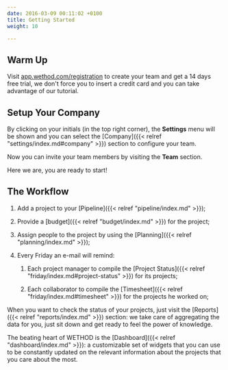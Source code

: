 ```yaml
---
date: 2016-03-09 00:11:02 +0100
title: Getting Started
weight: 10

---
```

## Warm Up

Visit [app.wethod.com/registration](https://app.wethod.com/registration) to create your team and get a 14 days free trial, we don't force you to insert a credit card and you can take advantage of our tutorial.

## Setup Your Company

By clicking on your initials (in the top right corner), the **Settings** menu will be shown and you can select the \[Company\]({{< relref "settings/index.md#company" >}}) section to configure your team.

Now you can invite your team members by visiting the **Team** section.

Here we are, you are ready to start!

## The Workflow

1. Add a project to your \[Pipeline\]({{< relref "pipeline/index.md" >}});

2. Provide a \[budget\]({{< relref "budget/index.md" >}}) for the project;

3. Assign people to the project by using the \[Planning\]({{< relref "planning/index.md" >}});

4. Every Friday an e-mail will remind:

   1. Each project manager to compile the \[Project Status\]({{< relref "friday/index.md#project-status" >}}) for its projects;

   2. Each collaborator to compile the \[Timesheet\]({{< relref "friday/index.md#timesheet" >}}) for the projects he worked on;

When you want to check the status of your projects, just visit the \[Reports\]({{< relref "reports/index.md" >}}) section: we take care of aggregating the data for you, just sit down and get ready to feel the power of knowledge.

The beating heart of WETHOD is the \[Dashboard\]({{< relref "dashboard/index.md" >}}): a customizable set of widgets that you can use to be constantly updated on the relevant information about the projects that you care about the most.